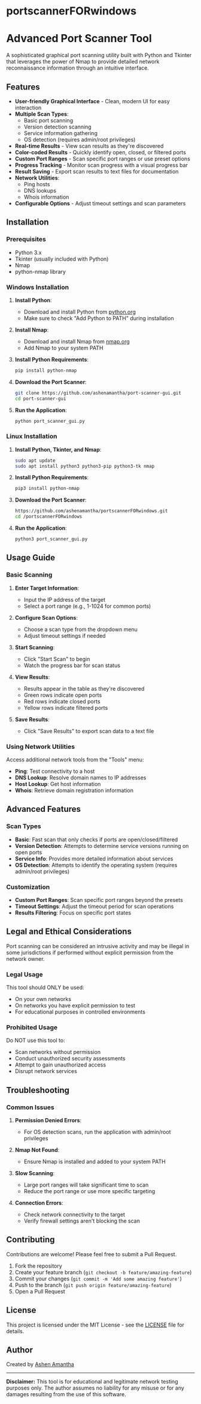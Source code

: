 # portscannerFORwindows

# Advanced Port Scanner Tool


A sophisticated graphical port scanning utility built with Python and Tkinter that leverages the power of Nmap to provide detailed network reconnaissance information through an intuitive interface.

## Features

- **User-friendly Graphical Interface** - Clean, modern UI for easy interaction
- **Multiple Scan Types**:
  - Basic port scanning
  - Version detection scanning
  - Service information gathering
  - OS detection (requires admin/root privileges)
- **Real-time Results** - View scan results as they're discovered
- **Color-coded Results** - Quickly identify open, closed, or filtered ports
- **Custom Port Ranges** - Scan specific port ranges or use preset options
- **Progress Tracking** - Monitor scan progress with a visual progress bar
- **Result Saving** - Export scan results to text files for documentation
- **Network Utilities**:
  - Ping hosts
  - DNS lookups
  - Whois information
- **Configurable Options** - Adjust timeout settings and scan parameters

## Installation

### Prerequisites

- Python 3.x
- Tkinter (usually included with Python)
- Nmap
- python-nmap library

### Windows Installation

1. **Install Python**:
   - Download and install Python from [python.org](https://www.python.org/downloads/)
   - Make sure to check "Add Python to PATH" during installation

2. **Install Nmap**:
   - Download and install Nmap from [nmap.org](https://nmap.org/download.html)
   - Add Nmap to your system PATH

3. **Install Python Requirements**:
   ```bash
   pip install python-nmap
   ```

4. **Download the Port Scanner**:
   ```bash
   git clone https://github.com/ashenamantha/port-scanner-gui.git
   cd port-scanner-gui
   ```

5. **Run the Application**:
   ```bash
   python port_scanner_gui.py
   ```

### Linux Installation

1. **Install Python, Tkinter, and Nmap**:
   ```bash
   sudo apt update
   sudo apt install python3 python3-pip python3-tk nmap
   ```

2. **Install Python Requirements**:
   ```bash
   pip3 install python-nmap
   ```

3. **Download the Port Scanner**:
   ```bash
   https://github.com/ashenamantha/portscannerFORwindows.git
   cd /portscannerFORwindows
   ```

4. **Run the Application**:
   ```bash
   python3 port_scanner_gui.py
   ```

## Usage Guide

### Basic Scanning

1. **Enter Target Information**:
   - Input the IP address of the target
   - Select a port range (e.g., 1-1024 for common ports)

2. **Configure Scan Options**:
   - Choose a scan type from the dropdown menu
   - Adjust timeout settings if needed

3. **Start Scanning**:
   - Click "Start Scan" to begin
   - Watch the progress bar for scan status

4. **View Results**:
   - Results appear in the table as they're discovered
   - Green rows indicate open ports
   - Red rows indicate closed ports
   - Yellow rows indicate filtered ports

5. **Save Results**:
   - Click "Save Results" to export scan data to a text file

### Using Network Utilities

Access additional network tools from the "Tools" menu:

- **Ping**: Test connectivity to a host
- **DNS Lookup**: Resolve domain names to IP addresses
- **Host Lookup**: Get host information
- **Whois**: Retrieve domain registration information

## Advanced Features

### Scan Types

- **Basic**: Fast scan that only checks if ports are open/closed/filtered
- **Version Detection**: Attempts to determine service versions running on open ports
- **Service Info**: Provides more detailed information about services
- **OS Detection**: Attempts to identify the operating system (requires admin/root privileges)

### Customization

- **Custom Port Ranges**: Scan specific port ranges beyond the presets
- **Timeout Settings**: Adjust the timeout period for scan operations
- **Results Filtering**: Focus on specific port states

## Legal and Ethical Considerations

Port scanning can be considered an intrusive activity and may be illegal in some jurisdictions if performed without explicit permission from the network owner.

### Legal Usage

This tool should ONLY be used:
- On your own networks
- On networks you have explicit permission to test
- For educational purposes in controlled environments

### Prohibited Usage

Do NOT use this tool to:
- Scan networks without permission
- Conduct unauthorized security assessments
- Attempt to gain unauthorized access
- Disrupt network services

## Troubleshooting

### Common Issues

1. **Permission Denied Errors**:
   - For OS detection scans, run the application with admin/root privileges

2. **Nmap Not Found**:
   - Ensure Nmap is installed and added to your system PATH

3. **Slow Scanning**:
   - Large port ranges will take significant time to scan
   - Reduce the port range or use more specific targeting

4. **Connection Errors**:
   - Check network connectivity to the target
   - Verify firewall settings aren't blocking the scan

## Contributing

Contributions are welcome! Please feel free to submit a Pull Request.

1. Fork the repository
2. Create your feature branch (`git checkout -b feature/amazing-feature`)
3. Commit your changes (`git commit -m 'Add some amazing feature'`)
4. Push to the branch (`git push origin feature/amazing-feature`)
5. Open a Pull Request

## License

This project is licensed under the MIT License - see the [LICENSE](LICENSE) file for details.

## Author

Created by [Ashen Amantha](https://github.com/ashenamantha)

---

**Disclaimer:** This tool is for educational and legitimate network testing purposes only. The author assumes no liability for any misuse or for any damages resulting from the use of this software.
